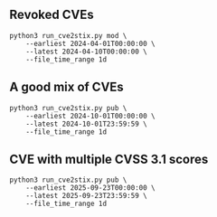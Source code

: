 ## Revoked CVEs

```shell
python3 run_cve2stix.py mod \
	--earliest 2024-04-01T00:00:00 \
	--latest 2024-04-10T00:00:00 \
	--file_time_range 1d
```

## A good mix of CVEs

```shell
python3 run_cve2stix.py pub \
	--earliest 2024-10-01T00:00:00 \
	--latest 2024-10-01T23:59:59 \
	--file_time_range 1d
```

## CVE with multiple CVSS 3.1 scores

```shell
python3 run_cve2stix.py pub \
	--earliest 2025-09-23T00:00:00 \
	--latest 2025-09-23T23:59:59 \
	--file_time_range 1d
```